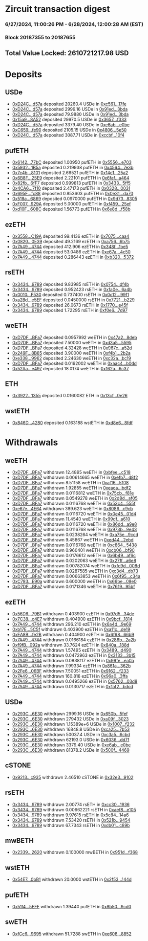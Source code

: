 # Zircuit transaction digest
### 6/27/2024, 11:00:26 PM - 6/28/2024, 12:00:28 AM (EST)
### Block 20187355 to 20187655

## Total Value Locked: 2610721217.98 USD

# Deposits
## USDe
- [0xD24C...d57a](https://etherscan.io/address/0xD24Cfe2d0fa81369ca6291c28ac5426e16B6d57a) deposited 20260.4 USDe in [0xc561...17fe](https://etherscan.io/tx/0xD24Cfe2d0fa81369ca6291c28ac5426e16B6d57a)
- [0xD24C...d57a](https://etherscan.io/address/0xD24Cfe2d0fa81369ca6291c28ac5426e16B6d57a) deposited 2999.16 USDe in [0x91ed...3bda](https://etherscan.io/tx/0xD24Cfe2d0fa81369ca6291c28ac5426e16B6d57a)
- [0xD24C...d57a](https://etherscan.io/address/0xD24Cfe2d0fa81369ca6291c28ac5426e16B6d57a) deposited 79.9880 USDe in [0x91ed...3bda](https://etherscan.io/tx/0xD24Cfe2d0fa81369ca6291c28ac5426e16B6d57a)
- [0x15a9...8A52](https://etherscan.io/address/0x15a96B56b0EeC60Aa9Fff87d6901D4226F598A52) deposited 29970.5 USDe in [0x3657...f333](https://etherscan.io/tx/0x15a96B56b0EeC60Aa9Fff87d6901D4226F598A52)
- [0xD24C...d57a](https://etherscan.io/address/0xD24Cfe2d0fa81369ca6291c28ac5426e16B6d57a) deposited 3379.40 USDe in [0xe6ab...e0be](https://etherscan.io/tx/0xD24Cfe2d0fa81369ca6291c28ac5426e16B6d57a)
- [0xC659...fe90](https://etherscan.io/address/0xC659fbDc069d9fa2DcCdB8E30983D8e0738bfe90) deposited 2105.15 USDe in [0x4806...5e50](https://etherscan.io/tx/0xC659fbDc069d9fa2DcCdB8E30983D8e0738bfe90)
- [0xD24C...d57a](https://etherscan.io/address/0xD24Cfe2d0fa81369ca6291c28ac5426e16B6d57a) deposited 3087.71 USDe in [0xccbf...10f4](https://etherscan.io/tx/0xD24Cfe2d0fa81369ca6291c28ac5426e16B6d57a)
## pufETH
- [0x6142...77bC](https://etherscan.io/address/0x6142e71E92A514E9733BBD199E83B0750A0F77bC) deposited 1.00950 pufETH in [0x5556...e703](https://etherscan.io/tx/0x6142e71E92A514E9733BBD199E83B0750A0F77bC)
- [0x5932...1B5a](https://etherscan.io/address/0x5932C8cDdD546394C2223Ebe0Aec2903d3EF1B5a) deposited 0.219938 pufETH in [0x4564...7e3b](https://etherscan.io/tx/0x5932C8cDdD546394C2223Ebe0Aec2903d3EF1B5a)
- [0x7c4b...8101](https://etherscan.io/address/0x7c4b8BfBf1a92D745593a75d0b8Cf6D324d48101) deposited 2.66521 pufETH in [0x14c1...25a2](https://etherscan.io/tx/0x7c4b8BfBf1a92D745593a75d0b8Cf6D324d48101)
- [0x6B8F...25E9](https://etherscan.io/address/0x6B8F6c0C86e5eBDe5f1A257aEbF0E51716c825E9) deposited 2.22101 pufETH in [0x6faf...a464](https://etherscan.io/tx/0x6B8F6c0C86e5eBDe5f1A257aEbF0E51716c825E9)
- [0x82fb...6fF7](https://etherscan.io/address/0x82fbed074F62386eD43bB816F748e8817Bf46fF7) deposited 0.999813 pufETH in [0x3433...5ff5](https://etherscan.io/tx/0x82fbed074F62386eD43bB816F748e8817Bf46fF7)
- [0x4CA6...7f10](https://etherscan.io/address/0x4CA6B5aD4489d95adCD7032Ec57CA3C103FB7f10) deposited 2.47173 pufETH in [0x0328...0031](https://etherscan.io/tx/0x4CA6B5aD4489d95adCD7032Ec57CA3C103FB7f10)
- [0x695F...fc88](https://etherscan.io/address/0x695F3A0A806af6d217E55267b09a0DF30e72fc88) deposited 0.853603 pufETH in [0x0e31...da70](https://etherscan.io/tx/0x695F3A0A806af6d217E55267b09a0DF30e72fc88)
- [0x518a...6869](https://etherscan.io/address/0x518aD44e077A113f5ed27E79De91426b125B6869) deposited 0.0970000 pufETH in [0x9d73...8305](https://etherscan.io/tx/0x518aD44e077A113f5ed27E79De91426b125B6869)
- [0xF007...929A](https://etherscan.io/address/0xF007AF3748AD93B4F045306a3b09E07F0191929A) deposited 5.00000 pufETH in [0xf459...25ef](https://etherscan.io/tx/0xF007AF3748AD93B4F045306a3b09E07F0191929A)
- [0xd10F...608C](https://etherscan.io/address/0xd10F1A1C8e7a59733Ed7b1B55753E34E139D608C) deposited 1.56773 pufETH in [0x6e8d...f58b](https://etherscan.io/tx/0xd10F1A1C8e7a59733Ed7b1B55753E34E139D608C)
## ezETH
- [0x3558...C19A](https://etherscan.io/address/0x3558cfe3B6377ceb8EDF7017DA21E8e6Ce68C19A) deposited 99.4136 ezETH in [0x7075...caa4](https://etherscan.io/tx/0x3558cfe3B6377ceb8EDF7017DA21E8e6Ce68C19A)
- [0x0820...0E39](https://etherscan.io/address/0x082005c842e243475C8719b3082B1f5b8baa0E39) deposited 49.2169 ezETH in [0xa756...6b75](https://etherscan.io/tx/0x082005c842e243475C8719b3082B1f5b8baa0E39)
- [0x7A49...4744](https://etherscan.io/address/0x7A493Be5c2ce014cD049Bf178a1ac0Db1B434744) deposited 412.906 ezETH in [0x348f...1be5](https://etherscan.io/tx/0x7A493Be5c2ce014cD049Bf178a1ac0Db1B434744)
- [0x7A49...4744](https://etherscan.io/address/0x7A493Be5c2ce014cD049Bf178a1ac0Db1B434744) deposited 53.0486 ezETH in [0xe67a...4c50](https://etherscan.io/tx/0x7A493Be5c2ce014cD049Bf178a1ac0Db1B434744)
- [0x7A49...4744](https://etherscan.io/address/0x7A493Be5c2ce014cD049Bf178a1ac0Db1B434744) deposited 0.286443 ezETH in [0xb320...5372](https://etherscan.io/tx/0x7A493Be5c2ce014cD049Bf178a1ac0Db1B434744)
## rsETH
- [0x3434...9789](https://etherscan.io/address/0x34349c5569e7B846c3558961552D2202760A9789) deposited 9.83985 rsETH in [0x0754...df4b](https://etherscan.io/tx/0x34349c5569e7B846c3558961552D2202760A9789)
- [0x3434...9789](https://etherscan.io/address/0x34349c5569e7B846c3558961552D2202760A9789) deposited 0.952423 rsETH in [0x1a0e...6a4b](https://etherscan.io/tx/0x34349c5569e7B846c3558961552D2202760A9789)
- [0x0010...F530](https://etherscan.io/address/0x001080a55b77B9b51Ff636311046423199E1F530) deposited 0.737400 rsETH in [0x0c12...99f1](https://etherscan.io/tx/0x001080a55b77B9b51Ff636311046423199E1F530)
- [0xa2Bd...e5EF](https://etherscan.io/address/0xa2Bd597dAabcC3B707Ad35bCC8cEACA86d80e5EF) deposited 0.0450000 rsETH in [0x7721...b229](https://etherscan.io/tx/0xa2Bd597dAabcC3B707Ad35bCC8cEACA86d80e5EF)
- [0x3434...9789](https://etherscan.io/address/0x34349c5569e7B846c3558961552D2202760A9789) deposited 26.0673 rsETH in [0x1770...e45f](https://etherscan.io/tx/0x34349c5569e7B846c3558961552D2202760A9789)
- [0x3434...9789](https://etherscan.io/address/0x34349c5569e7B846c3558961552D2202760A9789) deposited 1.72295 rsETH in [0xf0e6...7d97](https://etherscan.io/tx/0x34349c5569e7B846c3558961552D2202760A9789)
## weETH
- [0xD7DF...BFa7](https://etherscan.io/address/0xD7DF7E085214743530afF339aFC420c7c720BFa7) deposited 0.0957992 weETH in [0x47a2...8deb](https://etherscan.io/tx/0xD7DF7E085214743530afF339aFC420c7c720BFa7)
- [0xD7DF...BFa7](https://etherscan.io/address/0xD7DF7E085214743530afF339aFC420c7c720BFa7) deposited 7.50000 weETH in [0xd3a5...5595](https://etherscan.io/tx/0xD7DF7E085214743530afF339aFC420c7c720BFa7)
- [0xD7DF...BFa7](https://etherscan.io/address/0xD7DF7E085214743530afF339aFC420c7c720BFa7) deposited 4.32428 weETH in [0x967c...a52d](https://etherscan.io/tx/0xD7DF7E085214743530afF339aFC420c7c720BFa7)
- [0x249F...8B85](https://etherscan.io/address/0x249Fa466E3b2859B887569f17810d17CCc338B85) deposited 3.90000 weETH in [0xf4b1...2b2a](https://etherscan.io/tx/0x249Fa466E3b2859B887569f17810d17CCc338B85)
- [0xe338...9962](https://etherscan.io/address/0xe338cebaBEb19AD36d2DDaE0a313566fc8FF9962) deposited 2.24630 weETH in [0xc32a...bc19](https://etherscan.io/tx/0xe338cebaBEb19AD36d2DDaE0a313566fc8FF9962)
- [0xD7DF...BFa7](https://etherscan.io/address/0xD7DF7E085214743530afF339aFC420c7c720BFa7) deposited 0.0192002 weETH in [0xaac4...b0dd](https://etherscan.io/tx/0xD7DF7E085214743530afF339aFC420c7c720BFa7)
- [0x52Aa...e497](https://etherscan.io/address/0x52Aa899454998Be5b000Ad077a46Bbe360F4e497) deposited 18.0174 weETH in [0x162a...6c37](https://etherscan.io/tx/0x52Aa899454998Be5b000Ad077a46Bbe360F4e497)
## ETH
- [0x3922...1355](https://etherscan.io/address/0x392246ADcB688A104F4eeE59f9aa6C00C9Dd1355) deposited 0.0160082 ETH in [0x13cf...0e26](https://etherscan.io/tx/0x392246ADcB688A104F4eeE59f9aa6C00C9Dd1355)
## wstETH
- [0x846D...4280](https://etherscan.io/address/0x846D3EbEBa44B2f5D9b49406fb1B334F93914280) deposited 0.163188 wstETH in [0xd8e6...8fdf](https://etherscan.io/tx/0x846D3EbEBa44B2f5D9b49406fb1B334F93914280)
# Withdrawals
## weETH
- [0xD7DF...BFa7](https://etherscan.io/address/0xD7DF7E085214743530afF339aFC420c7c720BFa7) withdrawn 12.4895 weETH in [0xbfee...c518](https://etherscan.io/tx/0xD7DF7E085214743530afF339aFC420c7c720BFa7)
- [0xD7DF...BFa7](https://etherscan.io/address/0xD7DF7E085214743530afF339aFC420c7c720BFa7) withdrawn 0.00614665 weETH in [0xefb7...d8f2](https://etherscan.io/tx/0xD7DF7E085214743530afF339aFC420c7c720BFa7)
- [0xD7DF...BFa7](https://etherscan.io/address/0xD7DF7E085214743530afF339aFC420c7c720BFa7) withdrawn 8.51158 weETH in [0xaf16...5108](https://etherscan.io/tx/0xD7DF7E085214743530afF339aFC420c7c720BFa7)
- [0xD7DF...BFa7](https://etherscan.io/address/0xD7DF7E085214743530afF339aFC420c7c720BFa7) withdrawn 1.92855 weETH in [0xeaca...bdf2](https://etherscan.io/tx/0xD7DF7E085214743530afF339aFC420c7c720BFa7)
- [0xD7DF...BFa7](https://etherscan.io/address/0xD7DF7E085214743530afF339aFC420c7c720BFa7) withdrawn 0.0116812 weETH in [0x75cb...f81e](https://etherscan.io/tx/0xD7DF7E085214743530afF339aFC420c7c720BFa7)
- [0xD7DF...BFa7](https://etherscan.io/address/0xD7DF7E085214743530afF339aFC420c7c720BFa7) withdrawn 0.0549278 weETH in [0x2d8d...af05](https://etherscan.io/tx/0xD7DF7E085214743530afF339aFC420c7c720BFa7)
- [0xD7DF...BFa7](https://etherscan.io/address/0xD7DF7E085214743530afF339aFC420c7c720BFa7) withdrawn 0.0116768 weETH in [0x53c4...555f](https://etherscan.io/tx/0xD7DF7E085214743530afF339aFC420c7c720BFa7)
- [0xe67e...4E64](https://etherscan.io/address/0xe67e43b831A541c5Fa40DE52aB0aFbE311514E64) withdrawn 389.623 weETH in [0x8086...c9cb](https://etherscan.io/tx/0xe67e43b831A541c5Fa40DE52aB0aFbE311514E64)
- [0xD7DF...BFa7](https://etherscan.io/address/0xD7DF7E085214743530afF339aFC420c7c720BFa7) withdrawn 0.0116720 weETH in [0x0e45...01d4](https://etherscan.io/tx/0xD7DF7E085214743530afF339aFC420c7c720BFa7)
- [0xD7DF...BFa7](https://etherscan.io/address/0xD7DF7E085214743530afF339aFC420c7c720BFa7) withdrawn 11.4540 weETH in [0x99df...a610](https://etherscan.io/tx/0xD7DF7E085214743530afF339aFC420c7c720BFa7)
- [0xD7DF...BFa7](https://etherscan.io/address/0xD7DF7E085214743530afF339aFC420c7c720BFa7) withdrawn 0.0116720 weETH in [0x86dd...a9e8](https://etherscan.io/tx/0xD7DF7E085214743530afF339aFC420c7c720BFa7)
- [0xD7DF...BFa7](https://etherscan.io/address/0xD7DF7E085214743530afF339aFC420c7c720BFa7) withdrawn 0.0116768 weETH in [0x973b...9e43](https://etherscan.io/tx/0xD7DF7E085214743530afF339aFC420c7c720BFa7)
- [0xD7DF...BFa7](https://etherscan.io/address/0xD7DF7E085214743530afF339aFC420c7c720BFa7) withdrawn 0.0238264 weETH in [0xa75e...9ccd](https://etherscan.io/tx/0xD7DF7E085214743530afF339aFC420c7c720BFa7)
- [0xD7DF...BFa7](https://etherscan.io/address/0xD7DF7E085214743530afF339aFC420c7c720BFa7) withdrawn 9.45867 weETH in [0xed44...2ebd](https://etherscan.io/tx/0xD7DF7E085214743530afF339aFC420c7c720BFa7)
- [0xD7DF...BFa7](https://etherscan.io/address/0xD7DF7E085214743530afF339aFC420c7c720BFa7) withdrawn 0.0116768 weETH in [0xc864...5438](https://etherscan.io/tx/0xD7DF7E085214743530afF339aFC420c7c720BFa7)
- [0xD7DF...BFa7](https://etherscan.io/address/0xD7DF7E085214743530afF339aFC420c7c720BFa7) withdrawn 0.960401 weETH in [0xcb06...bf90](https://etherscan.io/tx/0xD7DF7E085214743530afF339aFC420c7c720BFa7)
- [0xD7DF...BFa7](https://etherscan.io/address/0xD7DF7E085214743530afF339aFC420c7c720BFa7) withdrawn 0.0176612 weETH in [0x6b49...af6c](https://etherscan.io/tx/0xD7DF7E085214743530afF339aFC420c7c720BFa7)
- [0xD7DF...BFa7](https://etherscan.io/address/0xD7DF7E085214743530afF339aFC420c7c720BFa7) withdrawn 0.0202063 weETH in [0x27ff...a6e8](https://etherscan.io/tx/0xD7DF7E085214743530afF339aFC420c7c720BFa7)
- [0xD7DF...BFa7](https://etherscan.io/address/0xD7DF7E085214743530afF339aFC420c7c720BFa7) withdrawn 0.00782074 weETH in [0xfc9d...008d](https://etherscan.io/tx/0xD7DF7E085214743530afF339aFC420c7c720BFa7)
- [0xD7DF...BFa7](https://etherscan.io/address/0xD7DF7E085214743530afF339aFC420c7c720BFa7) withdrawn 0.0287585 weETH in [0xc3d4...db73](https://etherscan.io/tx/0xD7DF7E085214743530afF339aFC420c7c720BFa7)
- [0xD7DF...BFa7](https://etherscan.io/address/0xD7DF7E085214743530afF339aFC420c7c720BFa7) withdrawn 0.00663853 weETH in [0x6f95...c34a](https://etherscan.io/tx/0xD7DF7E085214743530afF339aFC420c7c720BFa7)
- [0xC783...E90a](https://etherscan.io/address/0xC7837454a0B95904925B0F13cf00b6E63114E90a) withdrawn 0.600000 weETH in [0x66be...08e0](https://etherscan.io/tx/0xC7837454a0B95904925B0F13cf00b6E63114E90a)
- [0xD7DF...BFa7](https://etherscan.io/address/0xD7DF7E085214743530afF339aFC420c7c720BFa7) withdrawn 0.0171346 weETH in [0x7619...95bf](https://etherscan.io/tx/0xD7DF7E085214743530afF339aFC420c7c720BFa7)
## ezETH
- [0x56D6...79B1](https://etherscan.io/address/0x56D6218a915c0264021BA1B7426B45263aBf79B1) withdrawn 0.403900 ezETH in [0x97d5...34de](https://etherscan.io/tx/0x56D6218a915c0264021BA1B7426B45263aBf79B1)
- [0x7C38...c4E7](https://etherscan.io/address/0x7C380eee1Eb717ECee3ee193f1392A90b88ec4E7) withdrawn 0.404900 ezETH in [0x9bcf...1814](https://etherscan.io/tx/0x7C380eee1Eb717ECee3ee193f1392A90b88ec4E7)
- [0x7A49...4744](https://etherscan.io/address/0x7A493Be5c2ce014cD049Bf178a1ac0Db1B434744) withdrawn 296.210 ezETH in [0x6a4d...9e69](https://etherscan.io/tx/0x7A493Be5c2ce014cD049Bf178a1ac0Db1B434744)
- [0xb17E...5C5f](https://etherscan.io/address/0xb17EBEEa2db9782e7472703E4Cf54b9F5e205C5f) withdrawn 0.403900 ezETH in [0xa11c...de19](https://etherscan.io/tx/0xb17EBEEa2db9782e7472703E4Cf54b9F5e205C5f)
- [0xEA8B...fe2B](https://etherscan.io/address/0xEA8B70154184402d5dD57d28cc647d480ba4fe2B) withdrawn 0.404900 ezETH in [0x6f98...66b9](https://etherscan.io/tx/0xEA8B70154184402d5dD57d28cc647d480ba4fe2B)
- [0x7A49...4744](https://etherscan.io/address/0x7A493Be5c2ce014cD049Bf178a1ac0Db1B434744) withdrawn 0.0166184 ezETH in [0x286b...2a2b](https://etherscan.io/tx/0x7A493Be5c2ce014cD049Bf178a1ac0Db1B434744)
- [0xf9fB...092a](https://etherscan.io/address/0xf9fB508E8b60D2368B73fFf7Dd48eB39A8e7092a) withdrawn 33.7624 ezETH in [0x840a...188d](https://etherscan.io/tx/0xf9fB508E8b60D2368B73fFf7Dd48eB39A8e7092a)
- [0x7A49...4744](https://etherscan.io/address/0x7A493Be5c2ce014cD049Bf178a1ac0Db1B434744) withdrawn 1.57495 ezETH in [0x3489...d490](https://etherscan.io/tx/0x7A493Be5c2ce014cD049Bf178a1ac0Db1B434744)
- [0x7A49...4744](https://etherscan.io/address/0x7A493Be5c2ce014cD049Bf178a1ac0Db1B434744) withdrawn 0.0472963 ezETH in [0x3133...3b15](https://etherscan.io/tx/0x7A493Be5c2ce014cD049Bf178a1ac0Db1B434744)
- [0x7A49...4744](https://etherscan.io/address/0x7A493Be5c2ce014cD049Bf178a1ac0Db1B434744) withdrawn 0.0838117 ezETH in [0x99fe...ea0a](https://etherscan.io/tx/0x7A493Be5c2ce014cD049Bf178a1ac0Db1B434744)
- [0x7A49...4744](https://etherscan.io/address/0x7A493Be5c2ce014cD049Bf178a1ac0Db1B434744) withdrawn 7.99334 ezETH in [0x861a...362b](https://etherscan.io/tx/0x7A493Be5c2ce014cD049Bf178a1ac0Db1B434744)
- [0x2Fe6...06BF](https://etherscan.io/address/0x2Fe6294cc584F03c0cD21C172bA67CdEeB6A06BF) withdrawn 7.50051 ezETH in [0x9162...f233](https://etherscan.io/tx/0x2Fe6294cc584F03c0cD21C172bA67CdEeB6A06BF)
- [0x7A49...4744](https://etherscan.io/address/0x7A493Be5c2ce014cD049Bf178a1ac0Db1B434744) withdrawn 160.818 ezETH in [0x96a0...3ffa](https://etherscan.io/tx/0x7A493Be5c2ce014cD049Bf178a1ac0Db1B434744)
- [0x7A49...4744](https://etherscan.io/address/0x7A493Be5c2ce014cD049Bf178a1ac0Db1B434744) withdrawn 0.0495266 ezETH in [0x5762...03d8](https://etherscan.io/tx/0x7A493Be5c2ce014cD049Bf178a1ac0Db1B434744)
- [0x7A49...4744](https://etherscan.io/address/0x7A493Be5c2ce014cD049Bf178a1ac0Db1B434744) withdrawn 0.0130717 ezETH in [0x1af2...bdcd](https://etherscan.io/tx/0x7A493Be5c2ce014cD049Bf178a1ac0Db1B434744)
## USDe
- [0x293C...6E30](https://etherscan.io/address/0x293C6937D8D82e05B01335F7B33FBA0c8e256E30) withdrawn 2999.16 USDe in [0x650b...5fef](https://etherscan.io/tx/0x293C6937D8D82e05B01335F7B33FBA0c8e256E30)
- [0x293C...6E30](https://etherscan.io/address/0x293C6937D8D82e05B01335F7B33FBA0c8e256E30) withdrawn 279432 USDe in [0xa09f...3023](https://etherscan.io/tx/0x293C6937D8D82e05B01335F7B33FBA0c8e256E30)
- [0x293C...6E30](https://etherscan.io/address/0x293C6937D8D82e05B01335F7B33FBA0c8e256E30) withdrawn 1.15389e+6 USDe in [0x1007...f232](https://etherscan.io/tx/0x293C6937D8D82e05B01335F7B33FBA0c8e256E30)
- [0x293C...6E30](https://etherscan.io/address/0x293C6937D8D82e05B01335F7B33FBA0c8e256E30) withdrawn 16848.8 USDe in [0xca25...7b53](https://etherscan.io/tx/0x293C6937D8D82e05B01335F7B33FBA0c8e256E30)
- [0x293C...6E30](https://etherscan.io/address/0x293C6937D8D82e05B01335F7B33FBA0c8e256E30) withdrawn 50037.4 USDe in [0xc3a5...6cbd](https://etherscan.io/tx/0x293C6937D8D82e05B01335F7B33FBA0c8e256E30)
- [0x293C...6E30](https://etherscan.io/address/0x293C6937D8D82e05B01335F7B33FBA0c8e256E30) withdrawn 62193.0 USDe in [0x6036...dd7f](https://etherscan.io/tx/0x293C6937D8D82e05B01335F7B33FBA0c8e256E30)
- [0x293C...6E30](https://etherscan.io/address/0x293C6937D8D82e05B01335F7B33FBA0c8e256E30) withdrawn 3379.40 USDe in [0xe6ab...e0be](https://etherscan.io/tx/0x293C6937D8D82e05B01335F7B33FBA0c8e256E30)
- [0x293C...6E30](https://etherscan.io/address/0x293C6937D8D82e05B01335F7B33FBA0c8e256E30) withdrawn 81378.2 USDe in [0x500f...4469](https://etherscan.io/tx/0x293C6937D8D82e05B01335F7B33FBA0c8e256E30)
## cSTONE
- [0x9213...c935](https://etherscan.io/address/0x9213EF70a85F89bFA22a571f2AC8eC35d443c935) withdrawn 2.46510 cSTONE in [0x32e3...9102](https://etherscan.io/tx/0x9213EF70a85F89bFA22a571f2AC8eC35d443c935)
## rsETH
- [0x3434...9789](https://etherscan.io/address/0x34349c5569e7B846c3558961552D2202760A9789) withdrawn 2.00774 rsETH in [0xcc30...1936](https://etherscan.io/tx/0x34349c5569e7B846c3558961552D2202760A9789)
- [0x3434...9789](https://etherscan.io/address/0x34349c5569e7B846c3558961552D2202760A9789) withdrawn 0.00662221 rsETH in [0xaef8...e105](https://etherscan.io/tx/0x34349c5569e7B846c3558961552D2202760A9789)
- [0x3434...9789](https://etherscan.io/address/0x34349c5569e7B846c3558961552D2202760A9789) withdrawn 9.97615 rsETH in [0x5c84...14a6](https://etherscan.io/tx/0x34349c5569e7B846c3558961552D2202760A9789)
- [0x3434...9789](https://etherscan.io/address/0x34349c5569e7B846c3558961552D2202760A9789) withdrawn 7.53420 rsETH in [0x521b...9454](https://etherscan.io/tx/0x34349c5569e7B846c3558961552D2202760A9789)
- [0x3434...9789](https://etherscan.io/address/0x34349c5569e7B846c3558961552D2202760A9789) withdrawn 67.7343 rsETH in [0xdb01...c89b](https://etherscan.io/tx/0x34349c5569e7B846c3558961552D2202760A9789)
## mwBETH
- [0x2339...2620](https://etherscan.io/address/0x2339479977BF758A03d0af76862d204d90A52620) withdrawn 0.100000 mwBETH in [0x951d...f368](https://etherscan.io/tx/0x2339479977BF758A03d0af76862d204d90A52620)
## wstETH
- [0x54E7...0bB1](https://etherscan.io/address/0x54E7bd030cA09Bf5562Bd90Da6E7f5F21f590bB1) withdrawn 20.0000 wstETH in [0x2f53...144d](https://etherscan.io/tx/0x54E7bd030cA09Bf5562Bd90Da6E7f5F21f590bB1)
## pufETH
- [0x51f4...5EFF](https://etherscan.io/address/0x51f4042Ce8b56Ba8Ae78e98e10dAD97498A55EFF) withdrawn 1.39440 pufETH in [0x8b50...9cd0](https://etherscan.io/tx/0x51f4042Ce8b56Ba8Ae78e98e10dAD97498A55EFF)
## swETH
- [0xfCc6...9695](https://etherscan.io/address/0xfCc64cAdB9b3dEAcA3a196bC33613B8df80A9695) withdrawn 51.7288 swETH in [0xe608...8852](https://etherscan.io/tx/0xfCc64cAdB9b3dEAcA3a196bC33613B8df80A9695)

